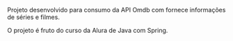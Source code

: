 Projeto desenvolvido para consumo da API Omdb com fornece informações de séries e filmes. 

O projeto é fruto do curso da Alura de Java com Spring.

